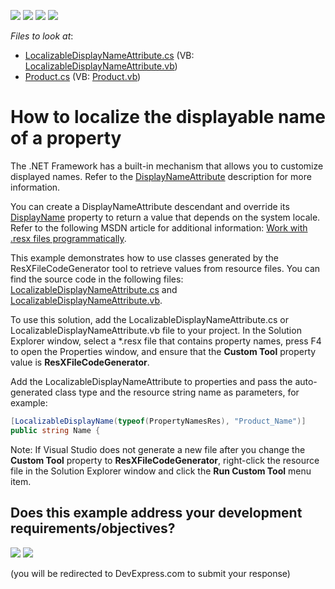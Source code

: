 <!-- default badges list -->
![](https://img.shields.io/endpoint?url=https://codecentral.devexpress.com/api/v1/VersionRange/128586082/24.2.1%2B)
[![](https://img.shields.io/badge/Open_in_DevExpress_Support_Center-FF7200?style=flat-square&logo=DevExpress&logoColor=white)](https://supportcenter.devexpress.com/ticket/details/E1746)
[![](https://img.shields.io/badge/📖_How_to_use_DevExpress_Examples-e9f6fc?style=flat-square)](https://docs.devexpress.com/GeneralInformation/403183)
[![](https://img.shields.io/badge/💬_Leave_Feedback-feecdd?style=flat-square)](#does-this-example-address-your-development-requirementsobjectives)
<!-- default badges end -->
<!-- default file list -->
*Files to look at*:

* [LocalizableDisplayNameAttribute.cs](./CS/LocalizableDisplayName/LocalizableDisplayNameAttribute.cs) (VB: [LocalizableDisplayNameAttribute.vb](./VB/LocalizableDisplayName/LocalizableDisplayNameAttribute.vb))
* [Product.cs](./CS/LocalizableDisplayName/Product.cs) (VB: [Product.vb](./VB/LocalizableDisplayName/Product.vb))
<!-- default file list end -->
# How to localize the displayable name of a property

The .NET Framework has a built-in mechanism that allows you to customize displayed names. Refer to the [DisplayNameAttribute](https://docs.microsoft.com/en-us/dotnet/api/system.componentmodel.displaynameattribute) description for more information.

You can create a DisplayNameAttribute descendant and override its [DisplayName](https://docs.microsoft.com/en-us/dotnet/api/system.componentmodel.displaynameattribute.displayname) property to return a value that depends on the system locale. Refer to the following MSDN article for additional information: [Work with .resx files programmatically](https://docs.microsoft.com/en-us/dotnet/framework/resources/working-with-resx-files-programmatically).

This example demonstrates how to use classes generated by the ResXFileCodeGenerator tool to retrieve values from resource files. You can find the source code in the following files: [LocalizableDisplayNameAttribute.cs](./CS/LocalizableDisplayName/LocalizableDisplayNameAttribute.cs) and [LocalizableDisplayNameAttribute.vb](./VB/LocalizableDisplayName/LocalizableDisplayNameAttribute.vb).

To use this solution, add the LocalizableDisplayNameAttribute.cs or LocalizableDisplayNameAttribute.vb file to your project. In the Solution Explorer window, select a *.resx file that contains property names, press F4 to open the Properties window, and ensure that the **Custom Tool** property value is **ResXFileCodeGenerator**.

Add the LocalizableDisplayNameAttribute to properties and pass the auto-generated class type and the resource string name as parameters, for example:

```cs
[LocalizableDisplayName(typeof(PropertyNamesRes), "Product_Name")]
public string Name {
```

Note: If Visual Studio does not generate a new file after you change the **Custom Tool** property to **ResXFileCodeGenerator**, right-click the resource file in the Solution Explorer window and click the **Run Custom Tool** menu item.
<!-- feedback -->
## Does this example address your development requirements/objectives?

[<img src="https://www.devexpress.com/support/examples/i/yes-button.svg"/>](https://www.devexpress.com/support/examples/survey.xml?utm_source=github&utm_campaign=XPO_how-to-localize-displayable-names-of-persistent-properties-e1746&~~~was_helpful=yes) [<img src="https://www.devexpress.com/support/examples/i/no-button.svg"/>](https://www.devexpress.com/support/examples/survey.xml?utm_source=github&utm_campaign=XPO_how-to-localize-displayable-names-of-persistent-properties-e1746&~~~was_helpful=no)

(you will be redirected to DevExpress.com to submit your response)
<!-- feedback end -->
